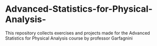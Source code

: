 # Advanced-Statistics-for-Physical-Analysis-
This repository collects exercises and projects made for the Advanced Statistics for Physical Analysis course by professor Garfagnini
